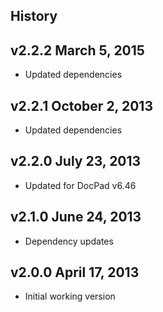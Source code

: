 ## History

## v2.2.2 March 5, 2015
- Updated dependencies

## v2.2.1 October 2, 2013
- Updated dependencies

## v2.2.0 July 23, 2013
- Updated for DocPad v6.46

## v2.1.0 June 24, 2013
- Dependency updates

## v2.0.0 April 17, 2013
- Initial working version